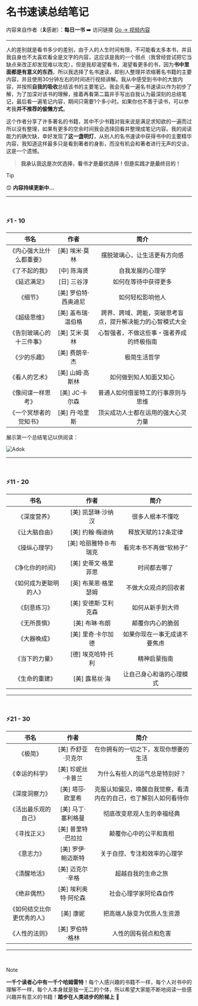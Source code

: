 # 名书速读总结笔记

内容来自作者（🎗️感谢）：**每日一书**  ➡️  访问链接 [Go -> 视频内容](https://www.youtube.com/@MeiRiYiShu)

---

人的差别就是看书多少的差别，由于人的人生时间有限，不可能看太多本书，并且我自身也不太喜欢看全是文字的内容，这应该是我的一个弱点（我曾经尝试把它当缺点来改正却发现难以攻克），但是我却渴望看书，渴望看更多的书，因为**书中里面都是有意义的东西**，所以我选择了名书速读，即别人整理并浓缩著名书籍的主要内容，并且使用30分钟左右的时间进行视频讲解。我从中感受到书中的大致内容，并按照**自我的吸收**总结该书的主要笔记。我会先看一遍名书速读以作为初步了解，为了加深对该书的理解，接着再看第二篇并手写出自我认为最深刻的总结笔记，最后看一遍笔记内容，期间只需要1个多小时。如果你也不善于读书，可以参考我**并不推荐的偷懒方式**。

这个作者分享了许多著名的书籍，其中不少书籍对我来说是满足求知欲的一遍而过所以没有整理，如果有更多的空余时间我会选择回看并整理成笔记内容。我的阅读能力的确欠缺，幸好发现了**这一盏明灯**，从别人的名书速读中获得书中的主要精华内容，我知道这样最多只是看到著者的身影，而没有机会和著者进行无声的交谈，这是一个遗憾。

> **我承认我这是次优选择，看书才是最优选择！但是实践才是最终目的！**

> [!TIP]
> 😊 **内容持续更新中...**

---
<br>

### ⚡1 - 10

| 书名 | 作者 | 简介 |
| :--: | :--: | :--: |
| 《内心强大比什么都重要》 |    [美] 埃米·莫林    | 摆脱玻璃心，让生活更有方向感 |
| 《了不起的我》 |     [中] 陈海贤      | 自我发展的心理学 |
| 《延迟满足》 |     [日] 三谷淳      | 如何在等待中获得更多 |
| 《细节》 | [美] 罗伯特·西奥迪尼 | 如何轻松影响他人 |
| 《超级思维》 |  [美] 盖布瑞·温伯格  | 跨界、跨域、跨能，突破思考盲点，提升解决能力的心智模式大全 |
| 《告别玻璃心的十三件事》 |    [美] 艾米·莫林    | 心智强者，不做这些事・强者养成的终极指南 |
| 《少的乐趣》 |    [美] 费朗辛·杰    | 极简生活哲学 |
| 《看人的艺术》 |   [美] 山姆·高斯林   | 如何做到知人知面又知心 |
| 《像间谍一样思考》 |    [美] JC·卡尔森    | 普通人如何借鉴特工的行事原则与思维 |
| 《一个冥想者的觉知书》 |    [美] 丹·哈里斯    | 顶尖成功人士都在运用的强大心灵力量 |

展示第一个总结笔记以供阅读：

![Adok](https://github.com/PM-Geeker-ORG/Adok/assets/143123392/644e2c3e-a782-474d-8358-acd900414bac)

---
<br>

### ⚡11 - 20

| 书名 | 作者 | 简介 |
| :--: | :--: | :--: |
| 《深度营养》 |    [美] 凯瑟琳·沙纳汉    | 很多人根本不懂吃 |
| 《让大脑自由》 | [美] 约翰·梅迪纳 | 释放天赋的12条定律 |
| 《操纵心理学》 | [美] 哈丽雅特·B·布瑞克 | 看完本书不再做“软柿子” |
| 《净化你的时间》 |  [美] 史蒂文·格里菲思  | 时间都去哪了 |
| 《如何成为更聪明的人》 |  [英] 布莱恩·格里瑟姆  | 不做大众观点的回收者 |
| 《刻意练习》 |    [美] 安德斯·艾利克森    | 如何从新手到大师 |
| 《无所畏惧》 |    [美] 布琳·布朗    | 颠覆你内心的脆弱 |
| 《大器晚成》 |   [美] 里奇·卡尔加德   | 如果你现在一事无成请不要焦虑 |
| 《当下的力量》 |    [德] 埃克哈特·托利    | 精神启蒙指南 |
| 《生命的重建》 |    [美] 露易丝·海    | 让自己身心和谐的心理模式 |

---
<br>

### ⚡21 - 30

| 书名 | 作者 | 简介 |
| :--: | :--: | :--: |
| 《极简》 | [美] 乔舒亚·贝克尔 | 在你拥有的一切之下，发现你想要的生活 |
| 《幸运的科学》 | [美] 珍妮丝·卡普兰 | 为什么有些人的运气总是特别好？ |
| 《深度洞察力》 | [美] 塔莎·欧里希 | 克服认知偏见，唤醒自我觉察，看清内在的自己，也了解别人如何看待你 |
| 《活出最乐观的自己》 | [美] 马丁·塞利格曼 | 彻底改变悲观人生的幸福经典 |
| 《寻找正义》 | [美] 普里特·巴拉拉 | 颠覆你心中的公平和真相 |
| 《意志力》 | [美] 罗伊·鲍迈斯特 | 关于自控、专注和效率的心理学 |
| 《清醒地活》 | [美] 迈克尔·辛格 | 超越自我的生命之旅 |
| 《绝非偶然》 | [美] 埃利奥特·阿伦森 | 社会心理学家阿伦森自传 |
| 《如何结交比你更优秀的人》 | [美] 康妮 | 把高端人脉变为优质人生资源 |
| 《人性的法则》 | [美] 罗伯特·格林 | 人性的固有弱点和危害 |

---
<br>

> [!NOTE]
> **一千个读者心中有一千个哈姆雷特**！每个人感兴趣的书籍不一样，每个人对书中的理解不一样，每个人本身就是独一无二的个体，所以希望大家能不断地阅读一些感兴趣并有意义的书籍！**踏步在人类进步的阶梯上** 👊
